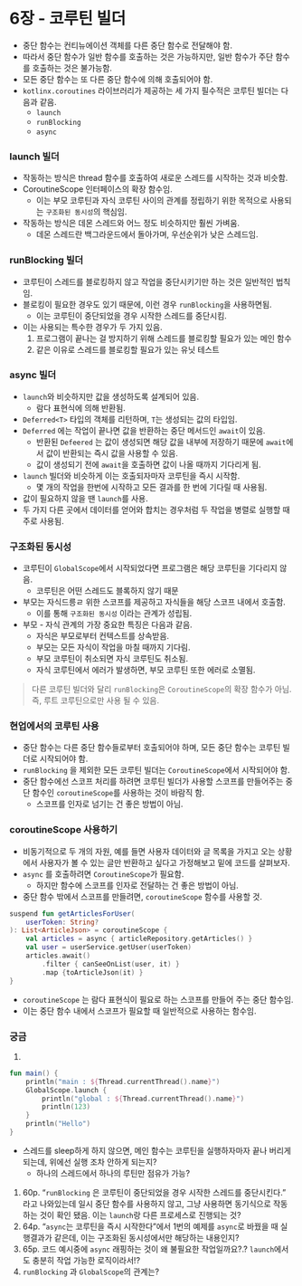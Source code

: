 # 6장 - 코루틴 빌더

- 중단 함수는 컨티뉴에이션 객체를 다른 중단 함수로 전달해야 함.
- 따라서 중단 함수가 일반 함수를 호출하는 것은 가능하지만, 일반 함수가 주단 함수를 호출하는 것은 불가능함.
- 모든 중단 함수는 또 다른 중단 함수에 의해 호출되어야 함.
- `kotlinx.coroutines` 라이브러리가 제공하는 세 가지 필수적은 코루틴 빌더는 다음과 같음.
    - `launch`
    - `runBlocking`
    - `async`

### launch 빌더

- 작동하는 방식은 thread 함수를 호출하여 새로운 스레드를 시작하는 것과 비슷함.
- CoroutineScope 인터페이스의 확장 함수임.
    - 이는 부모 코루틴과 자식 코루틴 사이의 관계를 정립하기 위한 목적으로 사용되는 `구조화된 동시성`의 핵심임.
- 작동하는 방식은 데몬 스레드와 어느 정도 비슷하지만 훨씬 가벼움.
    - 데몬 스레드란 백그라운드에서 돌아가며, 우선순위가 낮은 스레드임.

### runBlocking 빌더

- 코루틴이 스레드를 블로킹하지 않고 작업을 중단시키기만 하는 것은 일반적인 법칙임.
- 블로킹이 필요한 경우도 있기 때문에, 이런 경우 `runBlocking`을 사용하면됨.
    - 이는 코루틴이 중단되었을 경우 시작한 스레드를 중단시킴.
- 이는 사용되는 특수한 경우가 두 가지 있음.
    1. 프로그램이 끝나는 걸 방지하기 위해 스레드를 블로킹할 필요가 있는 메인 함수
    2. 같은 이유로 스레드를 블로킹할 필요가 있는 유닛 테스트

### async 빌더

- `launch`와 비슷하지만 값을 생성하도록 설계되어 있음.
    - 람다 표현식에 의해 반환됨.
- `Deferred<T>` 타입의 객체를 리턴하며, `T`는 생성되는 값의 타입임.
- `Deferred` 에는 작업이 끝나면 값을 반환하는 중단 메서드인 `await`이 있음.
    - 반환된 `Defeered` 는 값이 생성되면 해당 값을 내부에 저장하기 때문에 `await`에서 값이 반환되는 즉시 값을 사용할 수 있음.
    - 값이 생성되기 전에 `await`을 호출하면 값이 나올 때까지 기다리게 됨.
- `launch` 빌더와 비슷하게 이는 호출되자마자 코루틴을 즉시 시작함.
    - 몇 개의 작업을 한번에 시작하고 모든 결과를 한 번에 기다릴 때 사용됨.
- 값이 필요하지 않을 땐 `launch`를 사용.
- 두 가지 다른 곳에서 데이터를 얻어와 합치는 경우처럼 두 작업을 병렬로 실행할 때 주로 사용됨.

### 구조화된 동시성

- 코루틴이 `GlobalScope`에서 시작되었다면 프로그램은 해당 코루틴을 기다리지 않음.
    - 코루틴은 어떤 스레드도 블록하지 않기 때문
- 부모는 자식드릉ㄹ 위한 스코프를 제공하고 자식들을 해당 스코프 내에서 호출함.
    - 이를 통해 `구조화된 동시성` 이라는 관계가 성립됨.
- 부모 - 자식 관계의 가장 중요한 특징은 다음과 같음.
    - 자식은 부모로부터 컨텍스트를 상속받음.
    - 부모는 모든 자식이 작업을 마칠 때까지 기다림.
    - 부모 코루틴이 취소되면 자식 코루틴도 취소됨.
    - 자식 코루틴에서 에러가 발생하면, 부모 코루틴 또한 에러로 소멸됨.
> 다른 코루틴 빌더와 달리 `runBlocking`은 `CoroutineScope`의 확장 함수가 아님. 즉, 루트 코루틴으로만 사용 될 수 있음.

### 현업에서의 코루틴 사용

- 중단 함수는 다른 중단 함수들로부터 호출되어야 하며, 모든 중단 함수는 코루틴 빌더로 시작되어야 함.
- `runBlocking` 을 제외한 모든 코루틴 빌더는 `CoroutineScope`에서 시작되어야 함.
- 중단 함수에선 스코프 처리를 하려면 코루틴 빌더가 사용할 스코프를 만들어주는 중단 함수인 `coroutineScope`를 사용하는 것이 바람직 함.
    - 스코프를 인자로 넘기는 건 좋은 방법이 아님.

### coroutineScope 사용하기

- 비동기적으로 두 개의 자원, 예를 들면 사용자 데이터와 글 목록을 가지고 오는 상황에서 사용자가 볼 수 있는 글만 반환하고 싶다고 가정해보고 밑에 코드를 살펴보자.
- `async` 를 호출하려면 `CoroutineScope`가 필요함.
    - 하지만 함수에 스코프를 인자로 전달하는 건 좋은 방법이 아님.
- 중단 함수 밖에서 스코프를 만들려면, `coroutineScope` 함수를 사용할 것.

```kotlin
suspend fun getArticlesForUser(
    userToken: String?
): List<ArticleJson> = coroutineScope { 
    val articles = async { articleRepository.getArticles() }
    val user = userService.getUser(userToken)
    articles.await()
        .filter { canSeeOnList(user, it) }
        .map {toArticleJson(it) }
}
```

- `coroutineScope` 는 람다 표현식이 필요로 하는 스코프를 만들어 주는 중단 함수임.
- 이는 중단 함수 내에서 스코프가 필요할 때 일반적으로 사용하는 함수임.

### 궁금

1. 

```kotlin
fun main() {
    println("main : ${Thread.currentThread().name}")
    GlobalScope.launch {
        println("global : ${Thread.currentThread().name}")
        println(123)
    }
    println("Hello")
}
```

- 스레드를 sleep하게 하지 않으면, 메인 함수는 코루틴을 실행하자마자 끝나 버리게 되는데, 위에선 실행 조차 안하게 되는지?
    - 하나의 스레드에서 하나의 루틴만 점유가 가능?
1. 60p. “`runBlocking` 은 코루틴이 중단되었을 경우 시작한 스레드를 중단시킨다.” 라고 나와있는데 일시 중단 함수를 사용하지 않고, 그냥 사용하면 동기식으로 작동하는 것이 확인 됐음. 이는 `launch`랑 다른 프로세스로 진행되는 것? 
2. 64p. “`async`는 코루틴을 즉시 시작한다”에서 1번의 예제를 `async`로 바꿨을 때 실행결과가 같은데, 이는 구조화된 동시성에서만 해당하는 내용인지?
3. 65p. 코드 예시중에 `async` 래핑하는 것이 왜 불필요한 작업일까요?.? `launch`에서도 충분히 작업 가능한 로직이라서!?
4. `runBlocking` 과 `GlobalScope`의 관계는?
